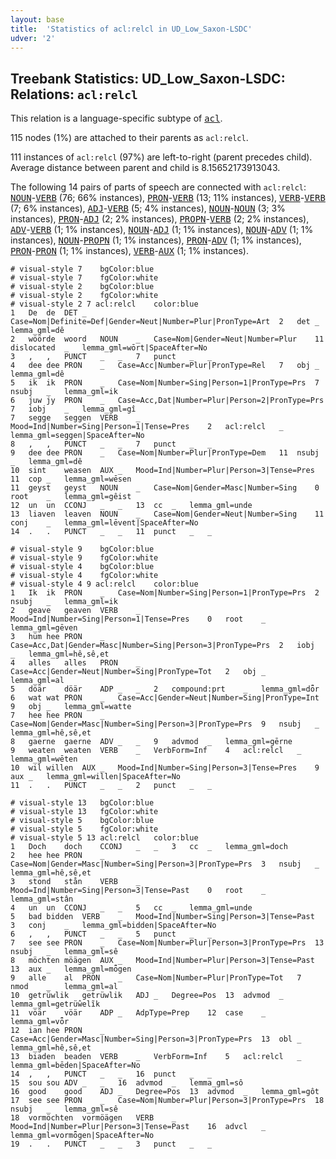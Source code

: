 ```yaml
---
layout: base
title:  'Statistics of acl:relcl in UD_Low_Saxon-LSDC'
udver: '2'
---
```


## Treebank Statistics: UD_Low_Saxon-LSDC: Relations: `acl:relcl`

This relation is a language-specific subtype of <tt><a href="nds_lsdc-dep-acl.html">acl</a></tt>.

115 nodes (1%) are attached to their parents as `acl:relcl`.

111 instances of `acl:relcl` (97%) are left-to-right (parent precedes child).
Average distance between parent and child is 8.15652173913043.

The following 14 pairs of parts of speech are connected with `acl:relcl`: <tt><a href="nds_lsdc-pos-NOUN.html">NOUN</a></tt>-<tt><a href="nds_lsdc-pos-VERB.html">VERB</a></tt> (76; 66% instances), <tt><a href="nds_lsdc-pos-PRON.html">PRON</a></tt>-<tt><a href="nds_lsdc-pos-VERB.html">VERB</a></tt> (13; 11% instances), <tt><a href="nds_lsdc-pos-VERB.html">VERB</a></tt>-<tt><a href="nds_lsdc-pos-VERB.html">VERB</a></tt> (7; 6% instances), <tt><a href="nds_lsdc-pos-ADJ.html">ADJ</a></tt>-<tt><a href="nds_lsdc-pos-VERB.html">VERB</a></tt> (5; 4% instances), <tt><a href="nds_lsdc-pos-NOUN.html">NOUN</a></tt>-<tt><a href="nds_lsdc-pos-NOUN.html">NOUN</a></tt> (3; 3% instances), <tt><a href="nds_lsdc-pos-PRON.html">PRON</a></tt>-<tt><a href="nds_lsdc-pos-ADJ.html">ADJ</a></tt> (2; 2% instances), <tt><a href="nds_lsdc-pos-PROPN.html">PROPN</a></tt>-<tt><a href="nds_lsdc-pos-VERB.html">VERB</a></tt> (2; 2% instances), <tt><a href="nds_lsdc-pos-ADV.html">ADV</a></tt>-<tt><a href="nds_lsdc-pos-VERB.html">VERB</a></tt> (1; 1% instances), <tt><a href="nds_lsdc-pos-NOUN.html">NOUN</a></tt>-<tt><a href="nds_lsdc-pos-ADJ.html">ADJ</a></tt> (1; 1% instances), <tt><a href="nds_lsdc-pos-NOUN.html">NOUN</a></tt>-<tt><a href="nds_lsdc-pos-ADV.html">ADV</a></tt> (1; 1% instances), <tt><a href="nds_lsdc-pos-NOUN.html">NOUN</a></tt>-<tt><a href="nds_lsdc-pos-PROPN.html">PROPN</a></tt> (1; 1% instances), <tt><a href="nds_lsdc-pos-PRON.html">PRON</a></tt>-<tt><a href="nds_lsdc-pos-ADV.html">ADV</a></tt> (1; 1% instances), <tt><a href="nds_lsdc-pos-PRON.html">PRON</a></tt>-<tt><a href="nds_lsdc-pos-PRON.html">PRON</a></tt> (1; 1% instances), <tt><a href="nds_lsdc-pos-VERB.html">VERB</a></tt>-<tt><a href="nds_lsdc-pos-AUX.html">AUX</a></tt> (1; 1% instances).


~~~ conllu
# visual-style 7	bgColor:blue
# visual-style 7	fgColor:white
# visual-style 2	bgColor:blue
# visual-style 2	fgColor:white
# visual-style 2 7 acl:relcl	color:blue
1	De	de	DET	_	Case=Nom|Definite=Def|Gender=Neut|Number=Plur|PronType=Art	2	det	_	lemma_gml=dê
2	wöörde	woord	NOUN	_	Case=Nom|Gender=Neut|Number=Plur	11	dislocated	_	lemma_gml=wōrt|SpaceAfter=No
3	,	,	PUNCT	_	_	7	punct	_	_
4	dee	dee	PRON	_	Case=Acc|Number=Plur|PronType=Rel	7	obj	_	lemma_gml=dê
5	ik	ik	PRON	_	Case=Nom|Number=Sing|Person=1|PronType=Prs	7	nsubj	_	lemma_gml=ik
6	juw	jy	PRON	_	Case=Acc,Dat|Number=Plur|Person=2|PronType=Prs	7	iobj	_	lemma_gml=gî
7	segge	seggen	VERB	_	Mood=Ind|Number=Sing|Person=1|Tense=Pres	2	acl:relcl	_	lemma_gml=seggen|SpaceAfter=No
8	,	,	PUNCT	_	_	7	punct	_	_
9	dee	dee	PRON	_	Case=Nom|Number=Plur|PronType=Dem	11	nsubj	_	lemma_gml=dê
10	sint	weasen	AUX	_	Mood=Ind|Number=Plur|Person=3|Tense=Pres	11	cop	_	lemma_gml=wēsen
11	geyst	geyst	NOUN	_	Case=Nom|Gender=Masc|Number=Sing	0	root	_	lemma_gml=gêist
12	un	un	CCONJ	_	_	13	cc	_	lemma_gml=unde
13	liaven	leaven	NOUN	_	Case=Nom|Gender=Neut|Number=Sing	11	conj	_	lemma_gml=lēvent|SpaceAfter=No
14	.	.	PUNCT	_	_	11	punct	_	_

~~~


~~~ conllu
# visual-style 9	bgColor:blue
# visual-style 9	fgColor:white
# visual-style 4	bgColor:blue
# visual-style 4	fgColor:white
# visual-style 4 9 acl:relcl	color:blue
1	Ik	ik	PRON	_	Case=Nom|Number=Sing|Person=1|PronType=Prs	2	nsubj	_	lemma_gml=ik
2	geave	geaven	VERB	_	Mood=Ind|Number=Sing|Person=1|Tense=Pres	0	root	_	lemma_gml=gēven
3	hüm	hee	PRON	_	Case=Acc,Dat|Gender=Masc|Number=Sing|Person=3|PronType=Prs	2	iobj	_	lemma_gml=hê,sê,et
4	alles	alles	PRON	_	Case=Acc|Gender=Neut|Number=Sing|PronType=Tot	2	obj	_	lemma_gml=al
5	döär	döär	ADP	_	_	2	compound:prt	_	lemma_gml=dȫr
6	wat	wat	PRON	_	Case=Acc|Gender=Neut|Number=Sing|PronType=Int	9	obj	_	lemma_gml=watte
7	hee	hee	PRON	_	Case=Nom|Gender=Masc|Number=Sing|Person=3|PronType=Prs	9	nsubj	_	lemma_gml=hê,sê,et
8	gaerne	gaerne	ADV	_	_	9	advmod	_	lemma_gml=gērne
9	weaten	weaten	VERB	_	VerbForm=Inf	4	acl:relcl	_	lemma_gml=wēten
10	wil	willen	AUX	_	Mood=Ind|Number=Sing|Person=3|Tense=Pres	9	aux	_	lemma_gml=willen|SpaceAfter=No
11	.	.	PUNCT	_	_	2	punct	_	_

~~~


~~~ conllu
# visual-style 13	bgColor:blue
# visual-style 13	fgColor:white
# visual-style 5	bgColor:blue
# visual-style 5	fgColor:white
# visual-style 5 13 acl:relcl	color:blue
1	Doch	doch	CCONJ	_	_	3	cc	_	lemma_gml=doch
2	hee	hee	PRON	_	Case=Nom|Gender=Masc|Number=Sing|Person=3|PronType=Prs	3	nsubj	_	lemma_gml=hê,sê,et
3	stond	stån	VERB	_	Mood=Ind|Number=Sing|Person=3|Tense=Past	0	root	_	lemma_gml=stân
4	un	un	CCONJ	_	_	5	cc	_	lemma_gml=unde
5	bad	bidden	VERB	_	Mood=Ind|Number=Sing|Person=3|Tense=Past	3	conj	_	lemma_gml=bidden|SpaceAfter=No
6	,	,	PUNCT	_	_	5	punct	_	_
7	see	see	PRON	_	Case=Nom|Number=Plur|Person=3|PronType=Prs	13	nsubj	_	lemma_gml=sê
8	möchten	möägen	AUX	_	Mood=Ind|Number=Plur|Person=3|Tense=Past	13	aux	_	lemma_gml=mȫgen
9	alle	al	PRON	_	Case=Nom|Number=Plur|PronType=Tot	7	nmod	_	lemma_gml=al
10	getrüwlik	getrüwlik	ADJ	_	Degree=Pos	13	advmod	_	lemma_gml=getrü̂welĩk
11	vöär	vöär	ADP	_	AdpType=Prep	12	case	_	lemma_gml=vȫr
12	ian	hee	PRON	_	Case=Acc|Gender=Masc|Number=Sing|Person=3|PronType=Prs	13	obl	_	lemma_gml=hê,sê,et
13	biaden	beaden	VERB	_	VerbForm=Inf	5	acl:relcl	_	lemma_gml=bēden|SpaceAfter=No
14	,	,	PUNCT	_	_	16	punct	_	_
15	sou	sou	ADV	_	_	16	advmod	_	lemma_gml=sô
16	good	good	ADJ	_	Degree=Pos	13	advmod	_	lemma_gml=gôt
17	see	see	PRON	_	Case=Nom|Number=Plur|Person=3|PronType=Prs	18	nsubj	_	lemma_gml=sê
18	vormöchten	vormöägen	VERB	_	Mood=Ind|Number=Plur|Person=3|Tense=Past	16	advcl	_	lemma_gml=vormȫgen|SpaceAfter=No
19	.	.	PUNCT	_	_	3	punct	_	_

~~~


